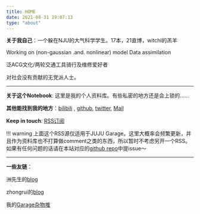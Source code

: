 ```yaml
---
title: HOME
date: 2021-08-31 19:07:13
type: "about"
---
```


**关于我自己**：一个躲在NJU的大气科学学生。17本，21直博，witchl的羔羊

Working on (non-gaussian .and. nonlinear) model Data assimilation

泛ACG文化/两轮交通工具骑行及维修爱好者

对社会没有贡献的无党派人士。

---

**关于这个Notebook**: 这里是我的个人资料库。有些私密的地方还是会上锁的......

**其他能找到我的地方**：[bilibili](https://space.bilibili.com/259337113?spm_id_from=333.1007.0.0) , [github](https://github.com/JUJUup), [twitter](https://twitter.com/JUJU66206378), [Mail](mailto:DZ21280003@smail.nju.edu.cn)

**Keep in touch**: [RSS订阅](feed:https://jujuup.github.io/atom.xml)

!!! warning
    上面这个RSS源仅适用于JUJU Garage。这里大概率会频繁更新，并且作为资料库也不打算做comment之类的东西，所以暂时不考虑另开一个RSS。如果有任何问题的话请在本站对应的[github repo](https://github.com/JUJUup/JUJUnotebook)中提issue～

---

**一些友链**：

洲先生的[blog](https://myodyssey.github.io/)

zhongrui的[blog](https://droneree.github.io/)

我的[Garage杂物堆](https://jujuup.github.io/)

